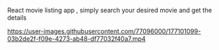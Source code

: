 React movie listing app , simply search your desired movie and get the details 

https://user-images.githubusercontent.com/77096000/177101099-03b2de2f-f09e-4273-ab48-df77032f40a7.mp4

